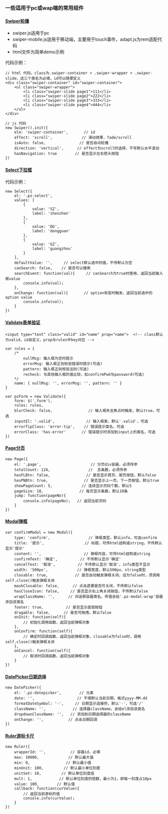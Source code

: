 
### 一些适用于pc或wap端的常用组件


#### [Swiper轮播](https://estherji.github.io/components/src/swiper/swiper.html)

- swiper.js适用于pc
- swiper-mobile.js适用于移动端，主要用于touch事件，adapt.js为rem适配代码
- html文件为简单demo示例

代码示例：
```
// html 代码，class为.swiper-container > .swiper-wrapper > .swiper-slide，这三个类名为必填，id可以随便定义
<div class="swiper-container" id="swiper-container">
	<ul class="swiper-wrapper">
		<li class="swiper-slide page1">111</li>
		<li class="swiper-slide page2">222</li>
		<li class="swiper-slide page3">333</li>
		<li class="swiper-slide page4">444</li>
	</ul>
</div>

// js 代码
new Swiper().init({
	ele: 'swiper-container',       // id
	effect: 'scroll',             // 滑动效果，fade/scroll
	isAuto: false,            	 // 是否自动轮播
	direction: 'vertical',    	// effect为scroll时选择，不写默认水平滚动
	hasNavigation: true        // 是否显示左右箭头按钮
})

```

#### [Select下拉框](https://estherji.github.io/components/src/select/index.html)

代码示例：
```
new Select({
    el: '.pz-select',
    values: [
        {
            value: 'SZ',
            label: 'shenzhen'
        },
        {
            value: 'DG',
            label: 'dongguan'
        },
        {
            value: 'GZ',
            label: 'guangzhou'
        }
    ],
    defaultValue: '',     // select默认选中的值，不传默认为空
    canSearch: false,    // 是否可以搜索
    searchEvent: function(val){     // canSearch为true时使用，返回当前输入框value
        console.info(val);
    },
    onChange: function(val){       // option改变时触发，返回当前选中的option value
        console.info(val);
    }
})
```

#### [Validate表单验证](https://estherji.github.io/components/src/validate/index.html)

```
<input type="text" class="valid" id="name" prop="name">  <!-- class默认为valid，id自定义，prop与rules中key对应 -->

var rules = {
	/*
		nullMsg: 输入框为空时提示
		errorMsg: 输入框正则校验错误时提示(可选)
		pattern: 输入框正则校验法则(可选)
		recheck: 与其他输入框的值比较，如confirmPwd与password(可选)
	*/
	name: { nullMsg: '', errorMsg: '', pattern: '' }    
}

var pzForm = new Validate({
    form: $('.form'),
    rules: rules,
    blurCheck: false,                // 输入框失去焦点时触发，默认true，可选
    inputEl: '.valid',              // 输入框类，默认'.valid'，可选
    errorTipClass: 'error-tip',    // 错误提示类名，可选
    errorClass: 'has-error'       // 错误提示时添加到input上的类名，可选
})
```

#### [Page分页](https://estherji.github.io/components/src/page/index.html)
```
new Page({
    el: '.page',                      // 分页div容器，必须传参
    totalCount: 124,                 //  总条数，必须传参
    hasFLBtn: false,                // 是否显示首页、尾页按钮，默认false
    hasPNBtn: true,                // 是否显示上一页、下一页按钮，默认true
    showPageCount: 5,             // 连续显示页码个数，默认5
    pageSize: 10,                // 每页显示条数，默认10条 
    jump: function(pageNo){
        console.info(pageNo);   // 返回当前页码
    }
})
```

#### [Modal弹框](https://estherji.github.io/components/src/modal/index.html)
```
var confirmModal = new Modal({
    type: 'confirm',                 // 弹框类型，默认info，可选confirm
    title: '提示',                  // 标题，可传html结构或string，不传默认显示'提示'
    content: '',                   // 弹框内容，可传html结构或string
    confirmText: '确定',          // 不传默认显示'确定'
    cancelText: '取消',          // 不传默认显示'取消'，info类型不显示
    width: '500px',             // 弹框宽度，默认500px，string类型
    closable: true,            // 是否自动触发弹框关闭，设为false时，须调用self.close()触发弹框关闭
    maskClosable: false,      // 点击遮罩是否可关闭，不传默认false
    hasCloseIcon: false,     // 是否显示右上角关闭按钮，不传默认false
    wrapClassName: '',      // 对话框容器类名，传值会给'.pz-modal-wrap'容器添加该类名
    footer: true,          // 是否显示底部按钮
    dragable: false,      // 是否可拖拽，默认false
    onInit: function(self){
        // 初始化调用函数，返回当前弹框对象
    },
    onConfirm: function(self){
        // 确定时回调函数，返回当前弹框对象，closable为false时，调用self.close()触发弹框关闭
    },
    onCancel: function(self){
        // 取消时回调函数，返回当前弹框对象
    }
})
```

#### [DatePicker日期选择](https://estherji.github.io/components/src/datepicker/index.html)
```
new DatePicker({
    el: '.pz-datepicker',        // 元素
    date: '',                   // 不填默认当前日期，格式yyyy-MM-dd
    formatDateSymbol: '-',     // 日期显示连接符，默认'-'，可选'/'
    className: '',            // 选择器className，会给el添加该类名
    dropdownClassName: '',   // 添加到日期选择器的className
    onChange: '',           // 点击日期回调
})
```

#### [Ruler游标卡尺](https://estherji.github.io/components/src/ruler/index.html)
```
new Ruler({
    wrapperId: '',           // 容器id，必填
    max: 10000,             // 默认最大值
    min: 0,                // 默认最小值
    minUnit: 100,         // 默认最小单位刻度
    unitSet: 10,         // 默认单位刻度组
    mult: 1,            // 默认单位刻度的倍数，最小为1，即每一刻度占10px
    value: 100,        // 默认值  
    callback: function(curValue){
        // 返回当前游标的值
        console.info(curValue);
    }
})
```